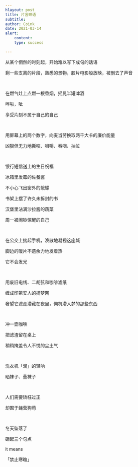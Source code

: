 ```yaml
---
hlayout: post
title: 片言碎语
subtitle: 
author: Coink
date: 2021-03-14
alert: 
    content: 
    type: success

---
```




从某个惘然的时刻起，开始难以写下成句的话语

剩一些支离的片段，熟悉的景物，胶片电影般放映，被删去了声音

<br>

在燃气灶上点燃一根香烟，摇晃半罐啤酒

哗啦，呲

享受片刻不属于自己的自己

<br>

用屏幕上的两个数字，向麦当劳换取两千大卡的廉价能量

凶狠但无力地撕咬、咀嚼、吞咽、抽泣

<br>

银行短信送上的生日祝福

冰箱里发霉的佐餐酱

不小心飞出窗外的蛾蠓

书架上摆了许久未拆封的书

汉堡里沾满沙拉酱的蔬菜

周一被闹铃惊醒的自己

<br>

在公交上揣起手机，涣散地凝视这座城

脚边的暖片不遗余力地发着热

它不会发光

<br>

用废旧电线、二胡弦和咖啡滤纸

缠成印第安人的捕梦网

奢望它滤走潜藏在夜里，伺机潜入梦的那些东西

<br>

冲一壶咖啡

把滤渣留在桌上

稍稍掩盖令人不悦的尘土气

<br>

洗衣机「滴」的轻响

晒袜子、叠袜子

<br>

人们需要矫枉过正

却囿于蝇营狗苟

<br>

冬天坠落了

砸起三个句点

it means

「禁止寒暄」